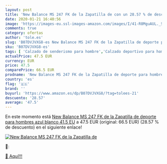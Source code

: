 ```yaml
---
layout: post
title: 'New Balance MS 247 FK de la Zapatilla de con un 28.57 % de descuento'
date: 2020-01-21 16:40:56
image: 'https://images-eu.ssl-images-amazon.com/images/I/41-R8MguAUL._SL400_.jpg'
comments: true
category: ofertas
author: 'tole.es'
slug: 'B07DVJVXG8-es New Balance MS 247 FK de la Zapatilla de deporte para...'
sku: 'B07DVJVXG8-es'
tags: [ 'Calzado de senderismo para hombre','Calzado deportivo para hombre','Chanclas y sandalias de piscina para hombre','Zapatillas de senderismo para hombre','Zapatillas y calzado deportivo para hombre','Zapatos','Zapatos para hombre','Zapatos y complementos','zapatilla', ]
actualPrice: 47.5 EUR
currency: EUR
price: 47.5
comparePrice: 66.5 EUR
prodname: 'New Balance MS 247 FK de la Zapatilla de deporte para hombres azul blanco  41.5 EU'
country: 'es'
flag: '🇪🇸'
brand: ''
buyurl: 'https://www.amazon.es/dp/B07DVJVXG8/?tag=tolees-21'
descuento: '28.57'
average: '47.5'
---
```


En este momento está [New Balance MS 247 FK de la Zapatilla de deporte para hombres azul blanco  41.5 EU](https://www.amazon.es/dp/B07DVJVXG8/?tag=tolees-21) a 47.5 EUR (original: 66.5 EUR) (28.57 %  de descuento) en el siguiente enlace!

[![New Balance MS 247 FK de la Zapatilla de](https://images-eu.ssl-images-amazon.com/images/I/41-R8MguAUL._SL400_.jpg)](https://www.amazon.es/dp/B07DVJVXG8/?tag=tolees-21)

🔎:


[🛒 Aquí!!!](https://www.amazon.es/dp/B07DVJVXG8/?tag=tolees-21)
